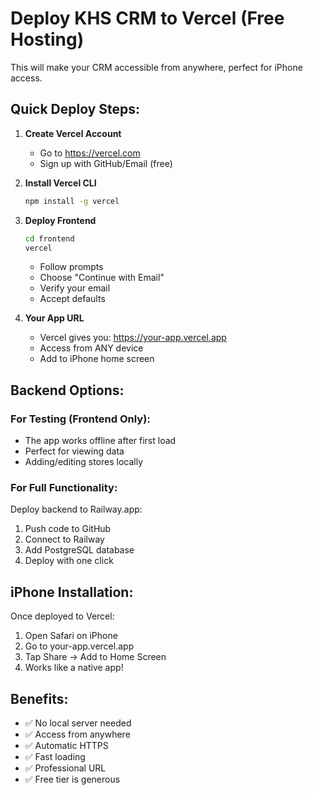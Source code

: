 # Deploy KHS CRM to Vercel (Free Hosting)

This will make your CRM accessible from anywhere, perfect for iPhone access.

## Quick Deploy Steps:

1. **Create Vercel Account**
   - Go to https://vercel.com
   - Sign up with GitHub/Email (free)

2. **Install Vercel CLI**
   ```bash
   npm install -g vercel
   ```

3. **Deploy Frontend**
   ```bash
   cd frontend
   vercel
   ```
   - Follow prompts
   - Choose "Continue with Email"
   - Verify your email
   - Accept defaults

4. **Your App URL**
   - Vercel gives you: https://your-app.vercel.app
   - Access from ANY device
   - Add to iPhone home screen

## Backend Options:

### For Testing (Frontend Only):
- The app works offline after first load
- Perfect for viewing data
- Adding/editing stores locally

### For Full Functionality:
Deploy backend to Railway.app:
1. Push code to GitHub
2. Connect to Railway
3. Add PostgreSQL database
4. Deploy with one click

## iPhone Installation:

Once deployed to Vercel:
1. Open Safari on iPhone
2. Go to your-app.vercel.app
3. Tap Share → Add to Home Screen
4. Works like a native app!

## Benefits:
- ✅ No local server needed
- ✅ Access from anywhere
- ✅ Automatic HTTPS
- ✅ Fast loading
- ✅ Professional URL
- ✅ Free tier is generous